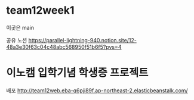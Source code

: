 # team12week1
이곳은 main

공유 노션
https://parallel-lightning-940.notion.site/12-48a3e30f63c04c48abc568950f51b6f5?pvs=4

# 이노캠 입학기념 학생증 프로젝트
배포
http://team12web.eba-q6pji89f.ap-northeast-2.elasticbeanstalk.com/
